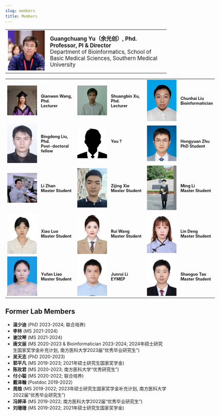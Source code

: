 ```yaml
---
slug: members
title: Members
---
```




<style>
    @media only screen and (max-width: 768px) {
        td {
            display: block;
        }
    }
</style>

<link rel="stylesheet" href="https://cdn.jsdelivr.net/gh/jpswalsh/academicons/css/academicons.min.css">

<table style="border:none; font-size: 120%; width:100%;">
   <tr style="border:none;"> 
    <td style="border:none;"><img src="/images/members/ygc-2024.jpg" width='300px'></td>
    <td style="border:none;"><strong>Guangchuang Yu（余光创）, Phd.<br>
        Professor, PI & Director</strong><br>
        Department of Bioinformatics, School of Basic Medical Sciences, Southern Medical University<br>
        <a href="https://github.com/guangchuangyu/" aria-label="Github">
            <i class="fa fa-github fa-2x" aria-hidden="true" style="font-size: 150%;"></i></a>
        <a href="https://twitter.com/guangchuangyu/" aria-label="Twitter">
            <i class="fa fa-twitter fa-2x" aria-hidden="true" style="font-size: 150%;"></i></a>
        <a href="https://scholar.google.com/citations?user=DO5oG40AAAAJ&hl=en" aria-label="GoogleScholar">    
            <i class="ai ai-google-scholar ai-2x" style="font-size: 150%;"></i></a>
        <a href="https://orcid.org/0000-0002-6485-8781" aria-label="Orcid">    
            <i class="ai ai-orcid ai-2x" style="font-size: 150%;"></i></a>   
        <a href="https://pubmed.ncbi.nlm.nih.gov/?term=yu%2C%20guangchuang[Author]" aria-label="Pubmed">    
            <i class="ai ai-pubmed ai-2x" style="font-size: 150%;"></i></a>                               
        <a href="/cv/ygc/" aria-label="CV">    
            <i class="ai ai-cv ai-2x" style="font-size: 150%;"></i></a>                
    </td>
  </tr> 
</table> 

<table style="border:none; font-size: 90%; width:130%;">
<tr style="border:none;">
    <td style="border:none;"><img src="/images/members/wqw.jpg" width='150px'></td>
    <td style="border:none;"><strong>Qianwen Wang, Phd.<br>
        Lecturer</strong><br>
        <a href="https://github.com/Treywea" aria-label="Github">
            <i class="fa fa-github fa-2x" aria-hidden="true" style="font-size: 150%;"></i></a>
        <a href="https://scholar.google.com/citations?user=1M8ux5YAAAAJ&hl=en" aria-label="GoogleScholar">    
            <i class="ai ai-google-scholar ai-2x" style="font-size: 150%;"></i></a>
        <a href="https://orcid.org/0000-0003-3553-1162" aria-label="Orcid">    
            <i class="ai ai-orcid ai-2x" style="font-size: 150%;"></i></a>   
    </td>     
    <td style="border:none;"><img src="/images/members/xsb.jpg" width='150px'></td>
    <td style="border:none;"><strong>Shuangbin Xu, Phd.<br>
        Lecturer</strong><br>
        <a href="https://github.com/xiangpin" aria-label="Github">
            <i class="fa fa-github fa-2x" aria-hidden="true" style="font-size: 150%;"></i></a>
    </td>       
    <td style="border:none;"><img src="/images/members/lch.png" width='150px'></td>
    <td style="border:none;"><strong>Chunhai Liu<br>
        Bioinformatician</strong><br>
    </td>       
  </tr> 

<tr style="border:none;"> 
    <td style="border:none;"><img src="/images/members/lbd.jpg" width='150px'></td>
    <td style="border:none;"><strong>Bingdong Liu, Phd.<br>
        Post-doctoral fellow</strong><br>
    </td>
    <td style="border:none;"><img src="/images/avatar.jpg" width='150px'></td>
    <td style="border:none;"><strong>You ?<br>
        </strong><br>
    </td>       
   <td style="border:none;"><img src="/images/members/zhy.png" width='150px'></td>
    <td style="border:none;"><strong>Hongyuan Zhu<br>
        PhD Student</strong><br>
    </td>
  </tr> 

<tr style="border:none;"> 
    <td style="border:none;"><img src="/images/members/zhanli.jpg" width='150px'></td>
    <td style="border:none;"><strong>Li Zhan<br>
        Master Student</strong><br>
        <a href="https://github.com/SMUZhanLi" aria-label="Github">
            <i class="fa fa-github fa-2x" aria-hidden="true" style="font-size: 150%;"></i></a>
    </td>
    <td style="border:none;"><img src="/images/members/xzj.jpg" width='150px'></td>
    <td style="border:none;"><strong>Zijing Xie<br>
        Master Student</strong>
    </td>   
    <td style="border:none;"><img src="/images/members/lm.jpg" width='150px'></td>
    <td style="border:none;"><strong>Ming Li<br>
        Master Student</strong><br>
        <a href="https://github.com/MingLi-929" aria-label="Github">
            <i class="fa fa-github fa-2x" aria-hidden="true" style="font-size: 150%;"></i></a>
    </td>
  </tr>
 <tr style="border:none;"> 
    <td style="border:none;"><img src="/images/members/lx.jpg" width='150px'></td>
    <td style="border:none;"><strong>Xiao Luo<br>
        Master Student</strong><br>
        <a href="https://github.com/778055611" aria-label="Github">
            <i class="fa fa-github fa-2x" aria-hidden="true" style="font-size: 150%;"></i></a>
    </td>
    <td style="border:none;"><img src="/images/members/wr.jpg" width='150px'></td>
    <td style="border:none;"><strong>Rui Wang<br>
        Master Student</strong>
    </td>   
    <td style="border:none;"><img src="/images/members/dl.jpg" width='150px'></td>
    <td style="border:none;"><strong>Lin Deng<br>
        Master Student</strong>
    </td>    
  </tr> 
<tr style="border:none;"> 
    <td style="border:none;"><img src="/images/members/lyf.jpg" width='150px'></td>
    <td style="border:none;"><strong>Yufan Liao<br>
        Master Student</strong>
    </td>     
    <td style="border:none;"><img src="/images/members/ljr.png" width='150px'></td>
    <td style="border:none;"><strong>Junrui Li<br>
        EYMEP</strong>
    </td>    
    <td style="border:none;"><img src="/images/members/tsg.jpg" width='150px'></td>
    <td style="border:none;"><strong>Shaoguo Tao<br>
        Master Student</strong>
    </td>   
  </tr>    
</table> 


## Former Lab Members

<!-- 徐双斌、罗晓、邓琳拿了国奖 -->

+ **温少迪** (PhD 2023-2024; 联合培养)
+ **李林** (MS 2021-2024)
+ **谢汶琴** (MS 2021-2024)
+ **唐文丽** (MS 2020-2023 & Bioinformatician 2023-2024; 2024年硕士研究生国家奖学金补充计划, 南方医科大学2023届“优秀毕业研究生”)
+ **吴天志** (PhD 2020-2023) <!-- 加州大学旧金山分校（UCSF），博士后 -->
+ **郭平凡** (MS 2019-2023; 2021年硕士研究生国家奖学金) <!-- 寻因生物，生物信息学工程师 -->
+ **陈玫君** (MS 2020-2023; 南方医科大学“优秀研究生”) <!-- 南方医科大学，博士在读 -->
+ **付小聪** (MS 2020-2022; 联合培养) <!-- 宁波口腔医疗管理服务有限公司，总经理助理 -->
+ **戴泽翰** (Postdoc 2019-2022) <!-- 金圻睿, 高级研发工程师 -->
+ **周烺** (MS 2019-2022; 2023年硕士研究生国家奖学金补充计划, 南方医科大学2022届“优秀毕业研究生”) <!-- 珠江医院, 生物信息学工程师 -->
+ **冯婷泽** (MS 2019-2022; 南方医科大学2022届“优秀毕业研究生”) <!-- 中科院大连化物所, 博士在读 -->
+ **刘珊珊** (MS 2019-2022; 2021年硕士研究生国家奖学金) <!-- 南方医科大学, 博士在读 -->


<!-- EYMEP: Eight year medical education program -->




